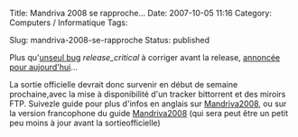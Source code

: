 Title: Mandriva 2008 se rapproche...
Date: 2007-10-05 11:16
Category: Computers / Informatique
Tags:

Slug: mandriva-2008-se-rapproche
Status: published

Plus qu'[unseul bug](\%22http://qa.mandriva.com/buglist.cgi?query_format=advanced&short_desc_type=allwordssubstr&short_desc=&product=Mandriva+Linux&version=Cooker&long_desc_type=substring&long_desc=&bug_file_loc_type=allwordssubstr&bug_file_loc=&status_whiteboard_type=allwordssubstr&status_whiteboard=&keywords_type=allwords&keywords=&bug_status=NEW&bug_status=ASSIGNED&bug_status=REOPENED&priority=release_critical&emailassigned_to1=1&emailtype1=substring&email1=&emailassigned_to2=1&emailreporter2=1&emailqa_contact2=1&emailcc2=1&emai\%22) *release\_critical* à corriger avant la release, [annoncée pour aujourd'hui](\%22http://wiki.mandriva.com/en/Releases/Mandriva/2008.0/Development\%22)...

La sortie officielle devrait donc survenir en début de semaine prochaine,avec la mise à disponibilité d'un tracker bittorrent et des miroirs FTP. Suivezle guide pour plus d'infos en anglais sur [Mandriva2008](\%22http://wiki.mandriva.com/en/Releases/Mandriva/2008.0\%22), ou sur la version francophone du guide [Mandriva2008](\%22http://wiki.mandriva.com/fr/Mandriva_Linux_2008\%22) (qui sera peut être un petit peu moins à jour avant la sortieofficielle)
